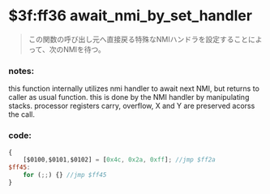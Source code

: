 ﻿
# $3f:ff36 await_nmi_by_set_handler
> この関数の呼び出し元へ直接戻る特殊なNMIハンドラを設定することによって、次のNMIを待つ。

### notes:
this function internally utilizes nmi handler to await next NMI,
but returns to caller as usual function.
this is done by the NMI handler by manipulating stacks.
processor registers carry, overflow, X and Y are preserved acorss the call.

### code:
```js
{
	[$0100,$0101,$0102] = [0x4c, 0x2a, 0xff]; //jmp $ff2a
$ff45:
	for (;;) {} //jmp $ff45
}
```

